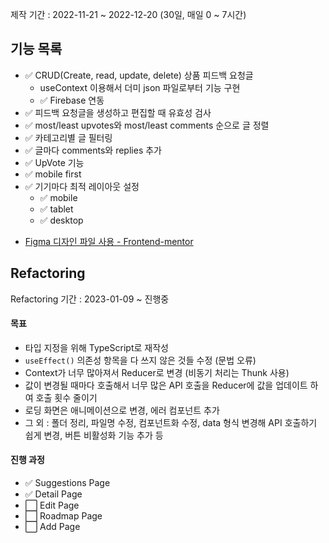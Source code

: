 제작 기간 : 2022-11-21 ~ 2022-12-20 (30일, 매일 0 ~ 7시간)

## 기능 목록

- ✅ CRUD(Create, read, update, delete) 상품 피드백 요청글
  - useContext 이용해서 더미 json 파일로부터 기능 구현
  - ✅ Firebase 연동
- ✅ 피드백 요청글을 생성하고 편집할 때 유효성 검사
- ✅ most/least upvotes와 most/least comments 순으로 글 정렬
- ✅ 카테고리별 글 필터링
- ✅ 글마다 comments와 replies 추가
- ✅ UpVote 기능
- ✅ mobile first
- ✅ 기기마다 최적 레이아웃 설정
  - ✅ mobile
  - ✅ tablet
  - ✅ desktop

* [Figma 디자인 파일 사용 - Frontend-mentor](https://www.frontendmentor.io/challenges/product-feedback-app-wbvUYqjR6)

## Refactoring

Refactoring 기간 : 2023-01-09 ~ 진행중

#### 목표

- 타입 지정을 위해 TypeScript로 재작성
- `useEffect()` 의존성 항목을 다 쓰지 않은 것들 수정 (문법 오류)
- Context가 너무 많아져서 Reducer로 변경 (비동기 처리는 Thunk 사용)
- 값이 변경될 때마다 호출해서 너무 많은 API 호출을 Reducer에 값을 업데이트 하여 호출 횟수 줄이기
- 로딩 화면은 애니메이션으로 변경, 에러 컴포넌트 추가
- 그 외 : 폴더 정리, 파일명 수정, 컴포넌트화 수정, data 형식 변경해 API 호출하기 쉽게 변경, 버튼 비활성화 기능 추가 등

#### 진행 과정

- ✅ Suggestions Page
- ✅ Detail Page
- ⬜ Edit Page
- ⬜ Roadmap Page
- ⬜ Add Page

